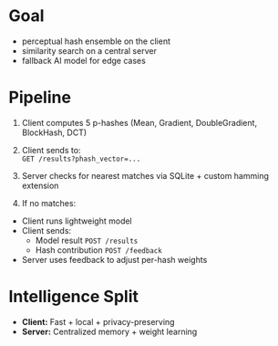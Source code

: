 # Goal
- perceptual hash ensemble on the client  
- similarity search on a central server  
- fallback AI model for edge cases  

# Pipeline
1. Client computes 5 p-hashes (Mean, Gradient, DoubleGradient, BlockHash, DCT)  

2. Client sends to:  
` GET /results?phash_vector=... `

3. Server checks for nearest matches via SQLite + custom hamming extension  

4. If no matches:  
 - Client runs lightweight model  
 - Client sends:  
    - Model result  `POST /results`  
    - Hash contribution `POST /feedback`  
 - Server uses feedback to adjust per-hash weights

# Intelligence Split
- **Client:** Fast + local + privacy-preserving
- **Server:** Centralized memory + weight learning
